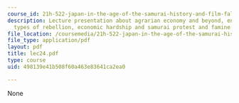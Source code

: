 ```yaml
---
course_id: 21h-522-japan-in-the-age-of-the-samurai-history-and-film-fall-2006
description: Lecture presentation about agrarian economy and beyond, enormous inequalities,
  types of rebellion, economic hardship and samurai protest and famine of 1783.
file_location: /coursemedia/21h-522-japan-in-the-age-of-the-samurai-history-and-film-fall-2006/498139e41b508f60a463e83641ca2ea0_lec24.pdf
file_type: application/pdf
layout: pdf
title: lec24.pdf
type: course
uid: 498139e41b508f60a463e83641ca2ea0

---
```

None